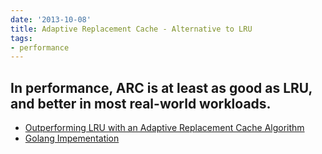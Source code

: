 ```yaml
---
date: '2013-10-08'
title: Adaptive Replacement Cache - Alternative to LRU
tags:
- performance
---
```



## In performance, ARC is at least as good as LRU, and better in most real-world workloads.
  - [Outperforming LRU  with an Adaptive Replacement Cache Algorithm](https://dl.dropboxusercontent.com/u/91714474/Papers/ARC.pdf)
  - [Golang Impementation](https://github.com/moovweb/go-cache)
